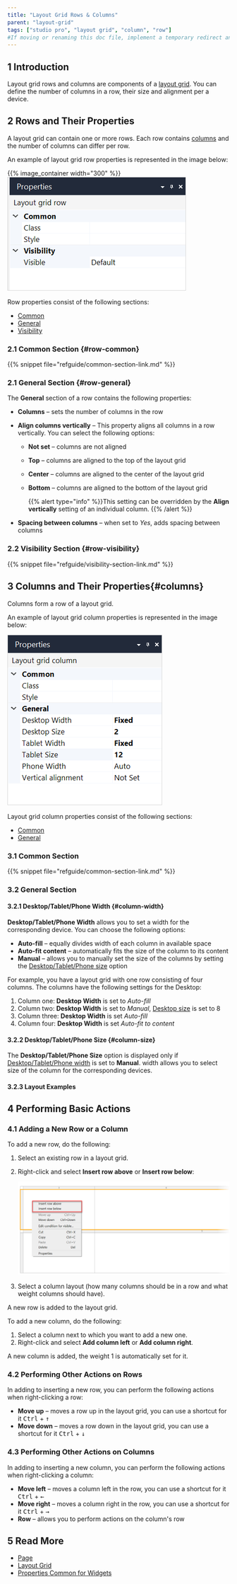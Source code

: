 ```yaml
---
title: "Layout Grid Rows & Columns"
parent: "layout-grid"
tags: ["studio pro", "layout grid", "column", "row"]
#If moving or renaming this doc file, implement a temporary redirect and let the respective team know they should update the URL in the product. See Mapping to Products for more details.
---
```


## 1 Introduction

Layout grid rows and columns are components of a [layout grid](). You can define the number of columns in a row, their size and alignment per a device.

## 2 Rows and Their Properties

A layout grid can contain one or more rows. Each row contains [columns](#columns) and the number of columns can differ per row.

An example of layout grid row properties is represented in the image below:

{{% image_container width="300" %}}![Row Properties](attachments/container-widgets/row-properties.png)

Row properties consist of the following sections:

* [Common](#row-common)
* [General](#row-general)
* [Visibility](#row-visibility)

### 2.1 Common Section {#row-common}

{{% snippet file="refguide/common-section-link.md" %}}

### 2.1 General Section {#row-general}

The **General** section of a row contains the following properties:

* **Columns** – sets the number of columns in the row
* **Align columns vertically** – This property aligns all columns in a row vertically. You can select the following options:
  
  * **Not set** – columns are not aligned
  
  * **Top** – columns are aligned to the top of the layout grid
  
  * **Center** – columns are aligned to the center of the layout grid
  
  * **Bottom** – columns are aligned to the bottom of the layout grid
  
    {{% alert type="info" %}}This setting can be overridden by the **Align vertically** setting of an individual column.
    {{% /alert %}}
  
* **Spacing between columns** – when set to *Yes*, adds spacing between columns

### 2.2 Visibility Section {#row-visibility}

{{% snippet file="refguide/visibility-section-link.md" %}}

## 3 Columns and Their Properties{#columns}

Columns form a row of a layout grid.  

 An example of layout grid column properties is represented in the image below:

![Column Properties](attachments/container-widgets/column-properties.png)

Layout grid column properties consist of the following sections:

* [Common](#column-common)
* [General](#column-general)

### 3.1 Common Section

{{% snippet file="refguide/common-section-link.md" %}}

### 3.2 General Section

#### 3.2.1 **Desktop/Tablet/Phone Width** {#column-width}

**Desktop/Tablet/Phone Width** allows you to set a width for the corresponding device. You can choose the following options:

* **Auto-fill** – equally divides width of each column in available space
* **Auto-fit content** – automatically fits the size of the column to its content
* **Manual** – allows you to manually set the size of the columns by setting the [Desktop/Tablet/Phone size](#column-size) option 

For example, you have a layout grid with one row consisting of four columns. The columns have the following settings for the Desktop:

1. Column one: **Desktop Width** is set to *Auto-fill*
2. Column two: **Desktop Width** is set to *Manual*, [Desktop size](#column-size) is set to 8
3. Column three: **Desktop Width** is set *Auto-fill*
4. Column four: **Desktop Width** is set *Auto-fit to content*

#### 3.2.2 **Desktop/Tablet/Phone Size** {#column-size}

The **Desktop/Tablet/Phone Size** option is displayed only if [Desktop/Tablet/Phone width](#column-width) is set to **Manual**. width allows you to select size of the column for the corresponding devices.

#### 3.2.3 Layout Examples



## 4 Performing Basic Actions

### 4.1 Adding a New Row or a Column

To add a new row, do the following:

1. Select an existing row in a layout grid.

2.  Right-click and select **Insert row above** or **Insert row below**:

    ![Adding a New Row](attachments/container-widgets/adding-row.png)

3. Select a column layout (how many columns should be in a row and what weight columns should have).

A new row is added to the layout grid.

To add a new column, do the following:

1. Select a column next to which you want to add a new one.
2. Right-click and select **Add column left** or **Add column right**.

A new column is added, the weight 1 is automatically set for it. 

### 4.2 Performing Other Actions on Rows

In adding to inserting a new row, you can perform the following actions when right-clicking a row:

* **Move up** – moves a row up in the layout grid, you can use a shortcut for it  <kbd>Ctrl</kbd> + <kbd>↑</kbd> 
* **Move down** – moves a row down in the layout grid, you can use a shortcut for it  <kbd>Ctrl</kbd> + <kbd>↓</kbd> 

### 4.3 Performing Other Actions on Columns

In adding to inserting a new column, you can perform the following actions when right-clicking a column:

* **Move left** – moves a column left in the row, you can use a shortcut for it  <kbd>Ctrl</kbd> + <kbd>←</kbd> 
* **Move right** – moves a column right in the row, you can use a shortcut for it  <kbd>Ctrl</kbd> + <kbd>→</kbd> 
* **Row** – allows you to perform actions on the column's row 

## 5 Read More

* [Page](page)
* [Layout Grid](layout-grid)
* [Properties Common for Widgets](common-widget-properties)
